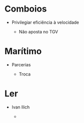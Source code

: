 

# Comboios

- Privilegiar eficiência à velocidade

	- Não aposta no TGV

# Marítimo

- Parcerias

	- Troca




# Ler

- Ivan Ilich

	- 